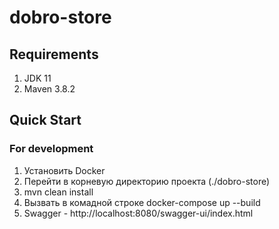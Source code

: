 # dobro-store

## Requirements
1. JDK 11
2. Maven 3.8.2

## Quick Start
### For development
1. Установить Docker
2. Перейти в корневую директорию проекта (./dobro-store)
3. mvn clean install
4. Вызвать в комадной строке docker-compose up --build
5. Swagger - http://localhost:8080/swagger-ui/index.html


